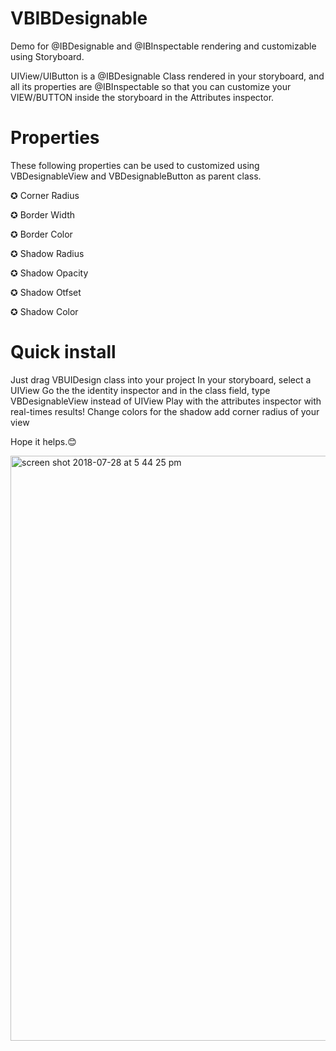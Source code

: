 # VBIBDesignable

Demo for @IBDesignable and @IBInspectable rendering and customizable using Storyboard. 

UIView/UIButton is a @IBDesignable Class rendered in your storyboard, and all its properties are @IBInspectable so that you can customize your VIEW/BUTTON inside the storyboard in the Attributes inspector.

# Properties

These following properties can be used to customized using VBDesignableView and VBDesignableButton as parent class. 

 ✪ Corner Radius

 ✪ Border Width
 
 ✪ Border Color
 
 ✪ Shadow Radius
 
 ✪ Shadow Opacity
 
 ✪ Shadow Otfset
 
 ✪ Shadow Color


# Quick install

Just drag VBUIDesign class into your project
In your storyboard, select a UIView
Go the the identity inspector and in the class field, type VBDesignableView instead of UIView
Play with the attributes inspector with real-times results!
Change colors for the shadow
add corner radius of your view

Hope it helps.😊

<img width="936" alt="screen shot 2018-07-28 at 5 44 25 pm" src="https://user-images.githubusercontent.com/1663153/43356410-ef877cc0-928d-11e8-8030-377eb5e0d13c.png">


